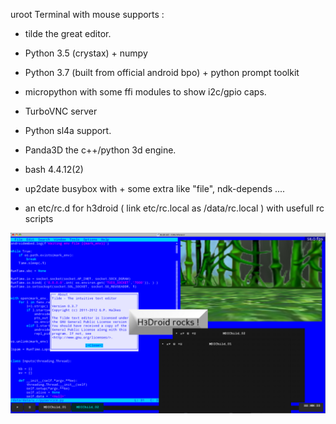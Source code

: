 uroot Terminal with mouse supports :
  
* tilde   the great editor.
* Python 3.5 (crystax) + numpy
* Python 3.7 (built from official android bpo) + python prompt toolkit
* micropython with some ffi modules to show i2c/gpio caps.
* TurboVNC server
 
* Python sl4a support.
* Panda3D the c++/python 3d engine.

* bash   4.4.12(2)
 
* up2date busybox with + some extra like "file", ndk-depends ....

* an etc/rc.d for h3droid ( link etc/rc.local as /data/rc.local ) with usefull rc scripts


[![PayPayl](https://raw.githubusercontent.com/pmp-p/h3droid/sdk/usr/src/projects/b0.png)](http://paypal.me/pmpp)

